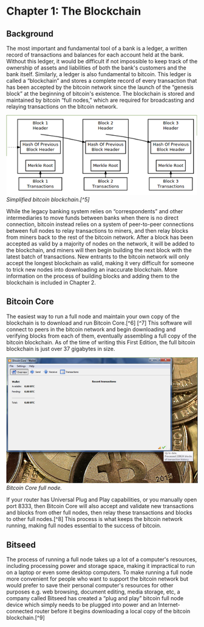 # Chapter 1: The Blockchain

## Background
The most important and fundamental tool of a bank is a ledger, a written record of transactions and balances for each account held at the bank. Without this ledger, it would be difficult if not impossible to keep track of the ownership of assets and liabilities of both the bank's customers and the bank itself. Similarly, a ledger is also fundamental to bitcoin. This ledger is called a “blockchain” and stores a complete record of every transaction that has been accepted by the bitcoin network since the launch of the “genesis block” at the beginning of bitcoin's existence. The blockchain is stored and maintained by bitcoin “full nodes,” which are required for broadcasting and relaying transactions on the bitcoin network.  

![the blockchain](blockchain.png "Simplified bitcoin blockchain.")  
<i>Simplified bitcoin blockchain.[^5]</i>  

While the legacy banking system relies on “correspondents” and other intermediaries to move funds between banks when there is no direct connection, bitcoin instead relies on a system of peer-to-peer connections between full nodes to relay transactions to miners, and then relay blocks from miners back to the rest of the bitcoin network. After a block has been accepted as valid by a majority of nodes on the network, it will be added to the blockchain, and miners will then begin building the next block with the latest batch of transactions. New entrants to the bitcoin network will only accept the longest blockchain as valid, making it very difficult for someone to trick new nodes into downloading an inaccurate blockchain. More information on the process of building blocks and adding them to the blockchain is included in Chapter 2.  

## Bitcoin Core  
The easiest way to run a full node and maintain your own copy of the blockchain is to download and run Bitcoin Core.[^6] [^7] This software will connect to peers in the bitcoin network and begin downloading and verifying blocks from each of them, eventually assembling a full copy of the bitcoin blockchain. As of the time of writing this First Edition, the full bitcoin blockchain is just over 37 gigabytes in size.

![Bitcoin Core full node](fullnode.png "Bitcoin Core full node.")  
<i>Bitcoin Core full node.</i>  

If your router has Universal Plug and Play capabilities, or you manually open port 8333, then Bitcoin Core will also accept and validate new transactions and blocks from other full nodes, then relay these transactions and blocks to other full nodes.[^8] This process is what keeps the bitcoin network running, making full nodes essential to the success of bitcoin.

## Bitseed  
The process of running a full node takes up a lot of a computer's resources, including processing power and storage space, making it impractical to run on a laptop or even some desktop computers. To make running a full node more convenient for people who want to support the bitcoin network but would prefer to save their personal computer's resources for other purposes e.g. web browsing, document editing, media storage, etc, a company called Bitseed has created a “plug and play” bitcoin full node device which simply needs to be plugged into power and an Internet-connected router before it begins downloading a local copy of the bitcoin blockchain.[^9]  


